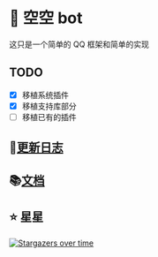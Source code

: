 # 🤖 空空 bot

这只是一个简单的 QQ 框架和简单的实现

## TODO

- [x] 移植系统插件
- [x] 移植支持库部分
- [ ] 移植已有的插件

## 🎉[更新日志](./CHANGELOG.md)

## 📚[文档](https://blog.huankong.top/note/kkbot)

## ⭐ 星星

[![Stargazers over time](https://starchart.cc/huankong233/kkbot-ts.svg)](https://starchart.cc/huankong233/kkbot-ts)
